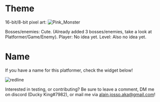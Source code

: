 # Theme
16-bit/8-bit pixel art: ![Pink_Monster](https://user-images.githubusercontent.com/82232545/114261068-d1fdf800-99d8-11eb-9f2c-f2d51d6c39ea.png)

Bosses/enemies: Cute. (Already added 3 bosses/enemies, take a look at Platformer/Game/Enemy).
Player: No idea yet.
Level: Also no idea yet.


# Name
If you have a name for this platformer, check the widget below!

![redline](https://user-images.githubusercontent.com/82232545/114261261-eabadd80-99d9-11eb-9918-84714562b494.png)

Interested in testing, or contributing?
Be sure to leave a comment, DM me on discord (Ducky King#7982), or mail me via alain.josso.aka@gmail.com!
